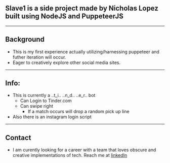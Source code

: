 ## Slave1 is a side project made by Nicholas Lopez built using NodeJS and PuppeteerJS
---
## Background 
  - This is my first experience actually utilizing/harnessing puppeteer and futher iteration will occur.
  - Eager to creatively explore other social media sites.
---
## Info: 
  - This is currently a ..t_i.. ..n_d.. ..e_r.. bot 
    - Can Login to Tinder.com
    - Can swipe right
      - If a match occurs will drop a random pick up line 
  - Also there is an instagram login script
---
## Contact 
  - I am curently looking for a career with a team that loves obscure and creative implementations of tech. 
Reach me at 
[linkedIn](https://www.linkedin.com/in/310-nicholas-lopez/)
  
